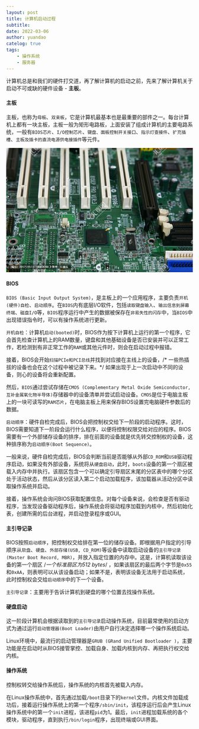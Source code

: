 ```yaml
---
layout: post
title: 计算机启动过程
subtitle: 
date: 2022-03-06
author: yuandao
catelog: true
tags:
    - 操作系统
    - 服务器
---
```


计算机总是和我们的硬件打交道，再了解计算机的启动之前，先来了解计算机关于启动不可或缺的硬件设备 - **主板**。

#### 主板

主板，也称为`母板`、`双亲板`，它是计算机最基本也是最重要的部件之一。每台计算机上都有一块主板，主板一般为矩形电路板，上面安装了组成计算机的主要电路系统，一般有`BIOS芯片`、`I/O控制芯片`、`键盘、面板控制开关接口`、`指示灯查接件`、`扩充插槽`、`主板及插卡的直流电源供电接插件`等元件。

![计算机主板](/docs/img/计算机主板.jpeg)

#### BIOS

`BIOS (Basic Input Output System)`，是主板上的一个应用程序，主要负责`开机(硬件)自检`、`启动顺序`。在`BIOS`内有底层I/O软件，包括`读取键盘输入`、`输出信息到屏幕终端`、`磁盘I/O`等，`BIOS`程序运行中产生的数据被保存在`非易失性的闪存`中，当`BIOS`中出现错误指令时，可以有操作系统进行更新。

`开机自检`：计算机`启动(booted)`时，BIOS作为按下计算机上运行的第一个程序，它会首先检查计算机上的RAM数量，键盘和其他基础设备是否已安装并可以正常工作，若检测到有非正常工作的`RAM`或其他元件时，则会在启动过程中报错。

​                接着，BIOS会开始`扫描PCIe和PCI总线`并找到对应接在主线上的设备，/* 一些热插拔的设备也会在这个过程中被记录下来。*/  如果出现于上一次启动中不同的设备，则心的设备将会重新配置。

​                 然后，`BIOS`通过尝试存储在`CMOS (Complementary Metal Oxide Semiconductor, 互补金属氧化物半导体)`存储器中的设备清单并尝试启动设备。`CMOS`是位于电脑主板上的一块可读写的`RAM芯片`，在电脑主板上用来保存BIOS设置完电脑硬件参数后的数据。

`启动顺序`：硬件自检完成后，BIOS会把控制权交给下一阶段的启动程序。这时，BIOS需要知道下一阶段会运行什么程序，以便将控制权限交给对应的程序。BIOS需要有一个外部储存设备的排序，排在前面的设备就是优先转交控制权的设备，这种排序称为`启动顺序(Boot Sequence)`。

​                  一般来说，硬件自检完成后，BIOS会判断当前是否能够从外部`CD_ROM`和`USB`驱动程序启动，如果没有外部设备，系统将从`硬盘启动`，此时，`boots`设备的第一个扇区被载入内存中并执行。该扇区包含一个可以确定引导扇区末尾的分区表中的哪个分区处于活动状态，然后从该分区读入第二个启动加载程序，该加载器从活动分区中读取操作系统并启动。

​                  接着，操作系统会询问BIOS获取配置信息。对每个设备来说，会检查是否有驱动程序，当发现设备驱动程序后，操作系统会将驱动程序加载到内核中，然后初始化表，创建所需的后台进程，并启动登录程序或GUI。

#### 主引导记录

BIOS按照`启动顺序`，把控制权交给排在第一位的储存设备。即根据用户指定的引导顺序从`软盘`、`硬盘`、`外部存储(USB, CD_ROM)`等设备中读取启动设备的`主引导记录(Master Boot Record, MBR)`，并放入指定位置的内存中。这是，计算机读取该设备的第一个扇区 /*一个标准扇区为512 bytes*/ ，如果该扇区的最后两个字节是`0x55`和`0xAA`，则表明可以从该设备启动；如果不是，表明该设备无法用于启动系统，此时控制权会交给`启动顺序`中的下一个设备。

`主引导记录`：主要用于告诉计算机到硬盘的哪个位置去找操作系统。

#### 硬盘启动

这一阶段计算机会根据读取到的`主引导记录`启动操作系统，目前最常使用的启动方式为通过运行`启动管理器(Boot Loader)`由用户自行决定选择哪一个操作系统启动。

Linux环境中，最流行的启动管理器是`GRUB (GRand Unified Bootloader )`，主要功能是在启动时从BIOS接管掌控、加载自身、加载内核到内存、再把执行权交给内核。

#### 操作系统

控制权转交给操作系统后，操作系统的内核首先被载入内存。

在Linux操作系统中，首先通过加载`/boot`目录下的`kernel`文件。内核文件加载成功后，接着运行操作系统上的第一个程序`/sbin/init`，该程序运行后会产生Linux操作系统中的第一个`init`进程，该进程`pid`为1。最后，`init`进程加载系统的各个模块，驱动程序，直到执行`/bin/login`程序，出现终端或GUI界面。